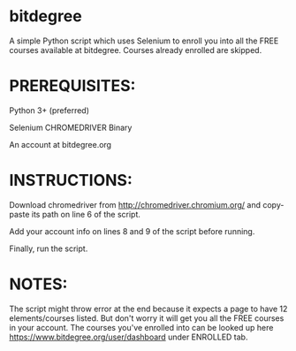 # bitdegree
A simple Python script which uses Selenium to enroll you into all the FREE courses available at bitdegree. Courses already enrolled are skipped.

# PREREQUISITES:

Python 3+ (preferred)

Selenium CHROMEDRIVER Binary

An account at bitdegree.org

# INSTRUCTIONS: 

Download chromedriver from http://chromedriver.chromium.org/ and copy-paste its path on line 6 of the script.

Add your account info on lines 8 and 9 of the script before running.

Finally, run the script.

# NOTES:

The script might throw error at the end because it expects a page to have 12 elements/courses listed. But don't worry it will get you all the FREE courses in your account. The courses you've enrolled into can be looked up here https://www.bitdegree.org/user/dashboard under ENROLLED tab.
